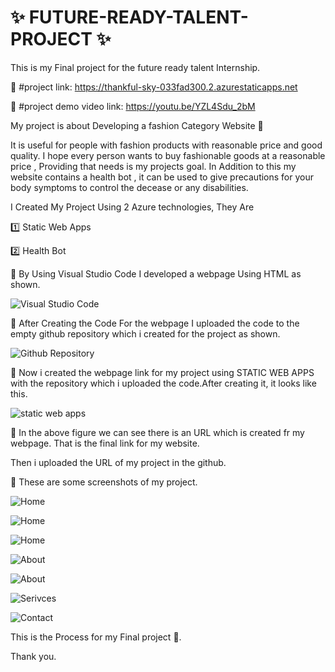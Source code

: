 # ✨ FUTURE-READY-TALENT-PROJECT ✨

This is my Final project for the future ready talent Internship.
         
📌 #project link: https://thankful-sky-033fad300.2.azurestaticapps.net

📌 #project demo video link:  https://youtu.be/YZL4Sdu_2bM
      
My project is about Developing a fashion Category Website 💭

It is useful for people with fashion products with reasonable price and good quality.
I hope every person wants to buy fashionable goods at a reasonable price , Providing that needs is my projects goal.
In Addition to this my website contains a health bot , it can be used to give precautions for your body symptoms to control the decease or any disabilities.


I Created My Project Using 2 Azure technologies, They Are 

1️⃣ Static Web Apps

2️⃣ Health Bot  


📌 By Using Visual Studio Code I developed a webpage Using HTML as shown.


![Visual Studio Code](https://user-images.githubusercontent.com/91585224/196944883-ee5b2bdb-c593-43d5-8c8b-665ec7c41657.png)



📌 After Creating the Code For the webpage I uploaded the code to the empty github repository which i created for the project as shown.


![Github Repository](https://user-images.githubusercontent.com/91585224/196945882-838e7790-80dc-469d-a809-2819be78a4cf.png)


📌 Now i created the webpage link for my project using STATIC WEB APPS with the repository which i uploaded the code.After creating it, it looks like this.


![static web apps](https://user-images.githubusercontent.com/91585224/196947208-5280a3b2-24b1-489f-86ee-6b8058204362.png)


🔎 In the above figure we can see there is an URL which is created fr my webpage. That is the final link for my website.

Then i uploaded the URL of my project in the github.




📌 These are some screenshots of my project.



![Home](https://user-images.githubusercontent.com/91585224/196948953-8919694e-02a2-4f30-98c0-9a77462613f6.png)



![Home](https://user-images.githubusercontent.com/91585224/196949026-8f379c1b-5ab0-4b88-8032-1fe1c51b6481.png)



![Home](https://user-images.githubusercontent.com/91585224/196949047-55e76364-8926-4746-a0cb-7c0801683814.png)



![About](https://user-images.githubusercontent.com/91585224/196949057-ee984718-b680-4b81-b4f8-be8e27e49776.png)



![About](https://user-images.githubusercontent.com/91585224/196949067-06019034-68ad-4e81-86bd-d0df8a165233.png)



![Serivces](https://user-images.githubusercontent.com/91585224/196949082-90914435-ec2f-494e-ab46-0492dbccd69c.png)



![Contact](https://user-images.githubusercontent.com/91585224/196949717-9eaa0b02-1995-470a-ae5e-8d6a1a10ce3f.png)



This is the Process for my Final project 💭.


Thank you.
